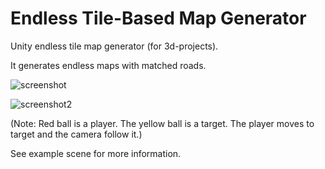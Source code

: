 # Endless Tile-Based Map Generator

Unity endless tile map generator (for 3d-projects).

It generates endless maps with matched roads.

![screenshot](https://user-images.githubusercontent.com/48536631/67633187-e3734300-f8bd-11e9-959b-a74cfe321021.gif)

![screenshot2](https://user-images.githubusercontent.com/48536631/67633322-9001f480-f8bf-11e9-9ac5-d340d451dc39.gif)

(Note: Red ball is a player. The yellow ball is a target. The player moves to target and the camera follow it.)

See example scene for more information.
